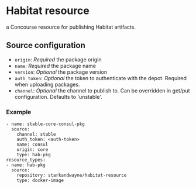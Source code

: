 # Habitat resource

a Concourse resource for publishing Habitat artifacts.

## Source configuration

- `origin`: _Required_ the package origin
- `name`: _Required_ the package name
- `version`: _Optional_ the package version
- `auth_token`: _Optional_ the token to authenticate with the depot. Required when uploading packages.
- `channel`: _Optional_ the channel to publish to. Can be overridden in get/put configuration. Defaults to 'unstable'.

### Example

```
- name: stable-core-consul-pkg
  source:
    channel: stable
    auth_token: <auth-token>
    name: consul
    origin: core
    type: hab-pkg
resource_types:
- name: hab-pkg
  source:
    repository: starkandwayne/habitat-resource
    type: docker-image
```
